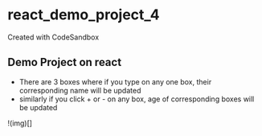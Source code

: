 # react_demo_project_4
Created with CodeSandbox

## Demo Project on react 

* There are 3 boxes where if you type on any one box, their corresponding name will be updated
* similarly if you click + or - on any box, age of corresponding boxes will be updated

!(img)[]
